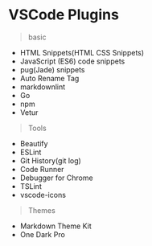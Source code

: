 # VSCode Plugins

> basic

* HTML Snippets(HTML CSS Snippets)
* JavaScript (ES6) code snippets
* pug(Jade) snippets
* Auto Rename Tag
* markdownlint
* Go
* npm
* Vetur

> Tools

* Beautify
* ESLint
* Git History(git log)
* Code Runner
* Debugger for Chrome
* TSLint
* vscode-icons

> Themes

* Markdown Theme Kit
* One Dark Pro